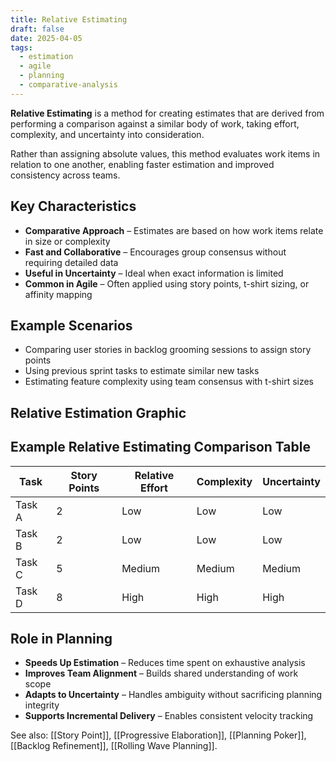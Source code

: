 ```yaml
---
title: Relative Estimating
draft: false
date: 2025-04-05
tags:
  - estimation
  - agile
  - planning
  - comparative-analysis
---
```


**Relative Estimating** is a method for creating estimates that are derived from performing a comparison against a similar body of work, taking effort, complexity, and uncertainty into consideration.

Rather than assigning absolute values, this method evaluates work items in relation to one another, enabling faster estimation and improved consistency across teams.

## Key Characteristics

- **Comparative Approach** – Estimates are based on how work items relate in size or complexity  
- **Fast and Collaborative** – Encourages group consensus without requiring detailed data  
- **Useful in Uncertainty** – Ideal when exact information is limited  
- **Common in Agile** – Often applied using story points, t-shirt sizing, or affinity mapping  

## Example Scenarios

- Comparing user stories in backlog grooming sessions to assign story points  
- Using previous sprint tasks to estimate similar new tasks  
- Estimating feature complexity using team consensus with t-shirt sizes  

## Relative Estimation Graphic

## Example Relative Estimating Comparison Table

| Task           | Story Points | Relative Effort | Complexity | Uncertainty |
|----------------|--------------|------------------|------------|-------------|
| Task A         | 2            | Low              | Low        | Low         |
| Task B         | 2            | Low              | Low        | Low         |
| Task C         | 5            | Medium           | Medium     | Medium      |
| Task D         | 8            | High             | High       | High        |

## Role in Planning

- **Speeds Up Estimation** – Reduces time spent on exhaustive analysis  
- **Improves Team Alignment** – Builds shared understanding of work scope  
- **Adapts to Uncertainty** – Handles ambiguity without sacrificing planning integrity  
- **Supports Incremental Delivery** – Enables consistent velocity tracking  

See also: [[Story Point]], [[Progressive Elaboration]], [[Planning Poker]], [[Backlog Refinement]], [[Rolling Wave Planning]].
